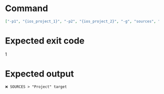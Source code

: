 # Command
```json
["-p1", "{ios_project_1}", "-p2", "{ios_project_2}", "-g", "sources", "-t", "Project"]
```

# Expected exit code
1

# Expected output
```
❌ SOURCES > "Project" target


```
